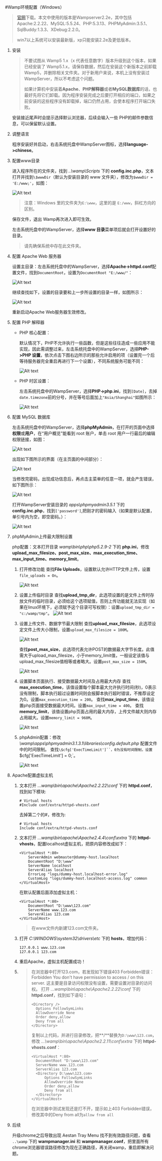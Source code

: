 #Wamp环境配置（Windows）

>[官网](http://www.wampserver.com)下载。本文中使用的版本是Wampserver2.2e，其中包括Apache:2.2.22、MySQL:5.5.24、PHP:5.3.13、PHPMyAdmin:3.5.1、SqlBuddy:1.3.3、XDebug:2.2.0。
>
>win7以上系统可以安装最新版，xp只能安装2.2e及更低版本。
	
1. 安装

	>不要试图从 Wamp5 1.x（x 代表任意数字）版本升级到这个版本，如果已经安装了 Wamp5.1.x，请保存数据，然后在安装这个新版本之前卸载 Wamp5，并删除相关文件夹。对于新用户来说，本机上没有安装过 WampServer，所以不考虑这个问题。
	>
	>如果计算机中安装着**Apache**、**PHP解释器**或者**MySQL数据库**的话，也最好先将它们卸载。因为程序安装完成之后要打开相应的端口，如果之前安装的这些程序没有卸载掉，端口仍然占用，会使本程序打开端口失败。
	
	安装接近尾声时会提示选择默认浏览器，后续会输入一些 PHP的邮件参数信息，可以保留默认设置。
	
2. 调整语言

	程序安装好并启动，右击系统托盘中WampServer图标，选择**language->chinese**。
	
3. 配置www目录

	进入程序所在的文件夹，找到 *..\wamp\Scripts* 下的 **config.inc.php**，文本打开并找到`\$wwwDir`（默认为安装目录的 www 文件夹），修改为`$wwwDir = 'E:/www;'`，如图：

	![Alt text](./images/1.png)
	
	>注意：Windows 里的文件夹为`E:\www`，这里的是 `E:/www`，斜杠方向的区别。
	
	保存文件，退出 Wamp再次进入即可生效。
	
	左击系统托盘中的WampServer，选择**www 目录**菜单项后就会打开设置好的目录。

	>请先确保系统中存在此文件夹。
	
4. 配置 Apache Web 服务器

	设置主目录：左击系统托盘中的WampServer，选择**Apache->httpd.conf**配置文件，找到`DocumentRoot`，设置为`DocumentRoot "E:/www/"`：

	![Alt text](./images/2.png)
	
	继续查找如下，设置的目录要和上一步所设置的目录一样，如图所示：

	![Alt text](./images/3.png)	
	
	重新启动Apache Web服务器生效修改。
	
5. 配置 PHP 解释器
	- PHP 核心配置：

		默认情况下，PHP不允许执行一些函数，但是这些往往造成一些应用不能实现，因此需调整过来，左击系统托盘中的WampServer，选择**PHP->PHP 设置**，依次点击下图右边所示的那些允许启用的项（设置完一个后等待服务器完全重启再进行下一个设置），不同系统服务可能不同：

		![Alt text](./images/4.png)
		
	- PHP 时区设置：

		左击系统托盘中的WampServer，选择**PHP->php.ini**，找到`[Date]`，去掉`date.timezone`前的分号，并在等号后面加上`"Asia/Shanghai"`如图所示：

		![Alt text](./images/5.png)

6. 配置 MySQL 数据库

	左击系统托盘中的WampServer，选择**phpMyAdmin**，在打开的页面中选择**权限**或**用户**，在“用户概览”能看到 root 账户，单击 root 用户一行最后的编辑权限链接，如图：

	![Alt text](./images/6.png)

	出现如下图所示的界面（在主页面的中间部分）：

	![Alt text](./images/7.png)
	
	当修改完密码，出现成功信息后，再点击主菜单的任意一项，就会产生错误，如下图所示：

	![Alt text](./images/8.png)
	
	打开WampServer安装目录的 *apps\phpmyadmin3.5.1* 下的 **config.inc.php**，找到`['password']`,把刚才的密码输入（如果是默认配置，单引号内为空，即空密码。）：

	![Alt text](./images/9.png)
	
7. phpMyAdmin上传最大限制设置

	php配置：文本打开目录 *wamp\bin\php\php5.2.9-2* 下的 **php.ini**，修改**upload_max_filesize、post_max_size、max_execution_time、max_input_time、memory_limit**。
	1. 打开修改功能
		查找**File Uploads**，设置默认允许HTTP文件上传，设置`file_uploads = On`。

		![Alt text](./images/10.png)

	2. 设置上传临时目录
		查找**upload_tmp_dir**，此选项设置的是文件上传时存放文件的临时目录，必须给这个选项赋值，否则上传功能就无法实现（如果在linux环境下，必须赋予这个目录可写权限）：设置`upload_tmp_dir = "c:/wamp/tmp"`。
		![Alt text](./images/11.png)

	3. 设置上传文件、数据字节最大限制
		查找**upload_max_filesize**，此选项设定文件上传大小限制，设置`upload_max_filesize = 100M`。

		![Alt text](./images/12.png)

		查找**post_max_size**，此选项代表允许POST的数据最大字节长度。此值需大于upload_max_filesize，小于memory_limit值，一般设定该值与upload_max_filesize值相等或者略大。设置`post_max_size = 150M`。

		![Alt text](./images/13.png)

	4. 设置脚本页面执行、接受数据最大时间及占用最大内存
		查找**max_execution_time**，该值设置每个脚本最大允许执行时间(秒)，0表示没有限制，脚本执行超过设置时间则会报脚本执行超时错误，不推荐设定为0。设置`max_execution_time = 200`。
		查找**max_input_time**，该值设置php页面接受数据最大时间。设置`max_input_time = 400`。
		查找**memory_limit**，该值设置php页面占用的最大内存，上传文件越大则内存占用越大。设置`memory_limit = 960M`。

		![Alt text](./images/14.png)

	5. phpAdmin配置：修改 *\wamp\apps\phpmyadmin3.1.3.1\libraries\config.default.php* 配置文件中的时间限制。
		查找`\$cfg['ExecTimeLimit']``，0为没有时间限制，设置`$cfg['ExecTimeLimit'] = 0;`。

		![Alt text](./images/15.png)

8. Apache配置虚拟主机
	1. 文本打开 *...wamp\bin\apache\Apache2.2.22\conf* 下的 **httpd.conf**，找到如下模块:
		```
		# Virtual hosts
		#Include conf/extra/httpd-vhosts.conf
		```
		
		去掉第二个的#，修改为:
		```
		# Virtual hosts
		Include conf/extra/httpd-vhosts.conf
		```
		
	2. 文本打开 *...wamp\bin\apache\Apache2.4.4\conf\extra* 下的 **httpd-vhosts**，配置localhost虚拟主机，把原内容修改成如下：
		```
		<VirtualHost *:80>
			ServerAdmin webmaster@dummy-host.localhost
			DocumentRoot "D:\www"
			ServerName localhost
			ServerAlias localhost
			ErrorLog "logs/dummy-host.localhost-error.log"
			CustomLog "logs/dummy-host.localhost-access.log" common
		</VirtualHost>
		```
		 
		在默认配置后面添加虚拟主机：
		```
		<VirtualHost *:80>
			DocumentRoot "D:\www\123.com" 
			ServerName www.123.com
			ServerAlias 123.com
		</VirtualHost>   
		```
		
		>在www文件内新建123.com文件夹。
		
	3. 打开 *C:\WINDOWS\system32\drivers\etc* 下的 **hosts**，增加代码：
		```
		127.0.0.1 www.123.com
		127.0.0.1 123.com
		```
	4. 重启Apache，虚拟主机配置成功！

	5. 
		>在浏览器中打开123.com，若发现如下错误403 Forbidden错误：
		>Forbidden
		>You don't have permission to access / on this server.
		>这主要是目录访问权限没有设置，需要设置对目录的访问权。
		>打开 *...wamp\bin\apache\Apache2.2.22\conf* 下的 **httpd.conf**，找到如下语句：
		>```
		><Directory />
		>   Options FollowSymLinks
		>   AllowOverride None
		>   Order deny,allow
		>   Deny from all
		></Directory>
		>```
		>复制以上代码，并进行目录修改，把**/**替换为`D:\www\123.com`，修改 *...\wamp\bin\apache\Apache2.2.11\conf\extra* 下的 **httpd-vhosts.conf**：
		>```
		><VirtualHost *:80>
		>   DocumentRoot "D:\www\123.com" 
		>   ServerName www.123.com
		>   ServerAlias 123.com
		>   <Directory D:\www\123.com>
		>       Options FollowSymLinks
		>       AllowOverride None
		>       Order deny,allow
		>       Deny from all
		>   </Directory>
		></VirtualHost>
		>```
		>在浏览器中测试发现还是打不开，提示如上403 Forbidden错误，修改其中的Deny from all为`allow from all`

9. 后续

	升级chrome之后导致出现 Aestan Tray Menu 找不到有效路径问题，查看 `..\wamp` 下的 **wampmanager.ini** 和 **wampmanager.conf**，把里面所有chrome浏览器错误路径修改为现在正确路径，再关闭wamp，重启即解决问题。
